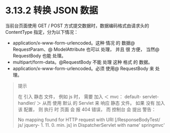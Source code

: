 # 3.13.2 转换 JSON 数据

当前台页面使用 GET / POST 方式提交数据时，数据编码格式由请求头的 ContentType 指定，分为以下情况：

* application/x-www-form-urlencoded。这种 情况 的 数据@ RequestParam、@ ModelAttribute 也可以 处理， 并且 很 方便， 当然@ RequestBody 也能 处理。
* multipart/form-data。@RequestBody 不能 处理 这种 格式 的 数据。
* application/x-www-form-urlencoded。必须 使用@ RequestBody 来 处理。



> 提示
>
> 在 引入 静态 文件， 例如 js 时， 需要 加入 ＜ mvc： default- servlet- handler/ ＞ 从而 使用 默认 的 Servlet 来 响应 静态 文件。 如果 没有 加入 该 配置， 则 执行 时 页面 会 报 404 错误， 而 控制台 会 提出 警告：
>
> No mapping found for HTTP request with URI \[/ResponseBodyTest/ js/ jquery- 1. 11. 0. min. js\] in DispatcherServlet with name' springmvc'





